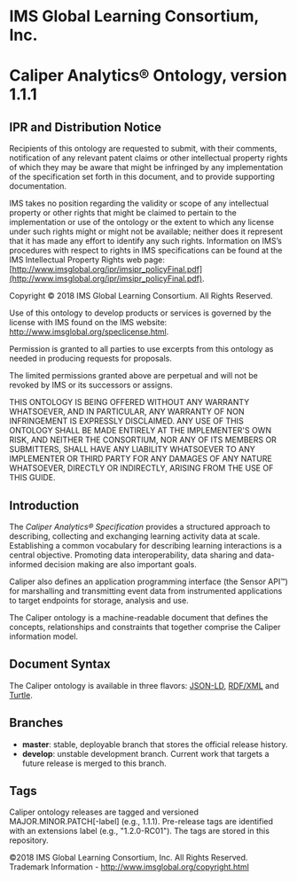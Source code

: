 # IMS Global Learning Consortium, Inc.

# Caliper Analytics&reg; Ontology, version 1.1.1

## IPR and Distribution Notice
Recipients of this ontology are requested to submit, with their comments, notification of any relevant patent claims or other intellectual property rights of which they may be aware that might be infringed by any implementation of the specification set forth in this document, and to provide supporting documentation.

IMS takes no position regarding the validity or scope of any intellectual property or other rights that might be claimed to pertain to the implementation or use of the ontology or the extent to which any license under such rights might or might not be available; neither does it represent that it has made any effort to identify any such rights. Information on IMS’s procedures with respect to rights in IMS specifications can be found at the IMS Intellectual Property Rights web page: [http://www.imsglobal.org/ipr/imsipr_policyFinal.pdf](http://www.imsglobal.org/ipr/imsipr_policyFinal.pdf).

Copyright &copy; 2018 IMS Global Learning Consortium. All Rights Reserved.

Use of this ontology to develop products or services is governed by the license with IMS found on the IMS website: http://www.imsglobal.org/speclicense.html.

Permission is granted to all parties to use excerpts from this ontology as needed in producing requests for proposals.

The limited permissions granted above are perpetual and will not be revoked by IMS or its successors or assigns.

THIS ONTOLOGY IS BEING OFFERED WITHOUT ANY WARRANTY WHATSOEVER, AND IN PARTICULAR, ANY WARRANTY OF NON INFRINGEMENT IS EXPRESSLY DISCLAIMED. ANY USE OF THIS ONTOLOGY SHALL BE MADE ENTIRELY AT THE IMPLEMENTER'S OWN RISK, AND NEITHER THE CONSORTIUM, NOR ANY OF ITS MEMBERS OR SUBMITTERS, SHALL HAVE ANY LIABILITY WHATSOEVER TO ANY IMPLEMENTER OR THIRD PARTY FOR ANY DAMAGES OF ANY NATURE WHATSOEVER, DIRECTLY OR INDIRECTLY, ARISING FROM THE USE OF THIS GUIDE.

## Introduction
The *Caliper Analytics&reg; Specification* provides a structured approach to describing, collecting and exchanging learning activity data at scale.  Establishing a common vocabulary for describing learning interactions is a central objective.  Promoting data interoperability, data sharing and data-informed decision making are also important goals.

Caliper also defines an application programming interface (the Sensor API&trade;) for marshalling and transmitting event data from instrumented applications to target endpoints for storage, analysis and use.

The Caliper ontology is a machine-readable document that defines the concepts, relationships and constraints that together comprise the Caliper information model.

## Document Syntax
The Caliper ontology is available in three flavors: [JSON-LD](./caliper-jsonld.owl), [RDF/XML](./caliper-rdfxml.owl) and [Turtle](./caliper-turtle.owl).

## Branches
* __master__: stable, deployable branch that stores the official release history.  
* __develop__: unstable development branch.  Current work that targets a future release is merged to this branch.

## Tags
Caliper ontology releases are tagged and versioned MAJOR.MINOR.PATCH\[-label\] (e.g., 1.1.1).  Pre-release tags are identified with an extensions label (e.g., "1.2.0-RC01").  The tags are stored in this repository.

©2018 IMS Global Learning Consortium, Inc. All Rights Reserved.
Trademark Information - http://www.imsglobal.org/copyright.html